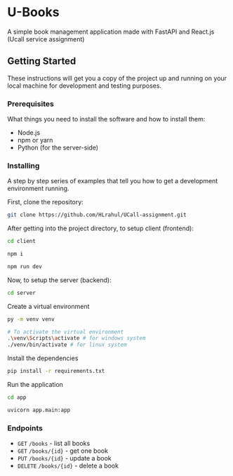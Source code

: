 # U-Books

A simple book management application made with FastAPI and React.js (Ucall service assignment)

## Getting Started

These instructions will get you a copy of the project up and running on your local machine for development and testing purposes.

### Prerequisites

What things you need to install the software and how to install them:

- Node.js
- npm or yarn
- Python (for the server-side)

### Installing

A step by step series of examples that tell you how to get a development environment running.

First, clone the repository:

```bash
git clone https://github.com/HLrahul/UCall-assignment.git
```

After getting into the project directory, to setup client (frontend):

```bash
cd client
```

```bash
npm i
```

```bash
npm run dev
```

Now, to setup the server (backend):

```bash
cd server
```

Create a virtual environment

```bash
py -m venv venv

# To activate the virtual environment
.\venv\Scripts\activate # for windows system
./venv/bin/activate # for linux system
```

Install the dependencies

```bash
pip install -r requirements.txt
```

Run the application

```bash
cd app

uvicorn app.main:app
```

### Endpoints

- `GET` `/books` - list all books
- `GET` `/books/{id}` - get one book
- `PUT` `/books/{id}` - update a book
- `DELETE` `/books/{id}` - delete a book
